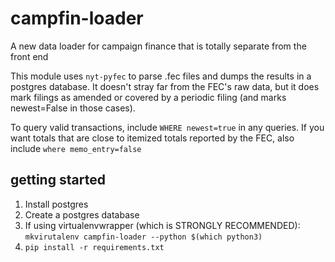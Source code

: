 # campfin-loader
A new data loader for campaign finance that is totally separate from the front end

This module uses `nyt-pyfec` to parse .fec files and dumps the results in a postgres database. It doesn't stray far from the FEC's raw data, but it does mark filings as amended or covered by a periodic filing (and marks newest=False in those cases).

To query valid transactions, include `WHERE newest=true` in any queries. If you want totals that are close to itemized totals reported by the FEC, also include `where memo_entry=false`

## getting started

1. Install postgres
1. Create a postgres database
1. If using virtualenvwrapper (which is STRONGLY RECOMMENDED):  `mkvirutalenv campfin-loader --python $(which python3)`
1. `pip install -r requirements.txt`
